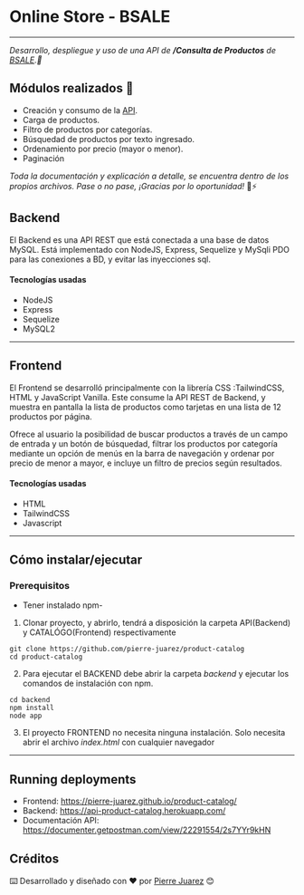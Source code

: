 # Online Store - BSALE 

<hr>

_Desarrollo, despliegue y uso de una API de **/Consulta de Productos**  de  [BSALE](https://www.bsale.com.pe/).💪_

## Módulos realizados 🤩

- Creación y consumo de la [API](https://pierre-juarez.github.io/product-catalog/).
- Carga de productos.
- Filtro de productos por categorías.
- Búsquedad de productos por texto ingresado.
- Ordenamiento por precio (mayor o menor).
- Paginación

_Toda la documentación y explicación a detalle, se encuentra dentro de los propios archivos._
_Pase o no pase, ¡Gracias por lo oportunidad!_ 🙌⚡

## Backend
El Backend es una API REST que está conectada a una base de datos MySQL. 
Está implementado con NodeJS, Express, Sequelize y MySqli PDO para las conexiones a BD, y evitar las inyecciones sql.

#### Tecnologías usadas
* NodeJS
* Express
* Sequelize
* MySQL2

<hr>


## Frontend
El Frontend se desarrolló principalmente con la librería CSS :TailwindCSS, HTML y JavaScript Vanilla. 
Este consume la API REST de Backend, y muestra en pantalla la lista de productos como tarjetas en una lista de 12 productos por página.

Ofrece al usuario la posibilidad de buscar productos a través de un campo de entrada y un botón de búsquedad, filtrar los productos por categoría mediante un opción de menús en la barra de navegación y ordenar por precio de menor a mayor, e incluye un filtro de precios según resultados.

#### Tecnologías usadas
* HTML
* TailwindCSS
* Javascript

<hr>

## Cómo instalar/ejecutar

### Prerequisitos
- Tener instalado npm-

1. Clonar proyecto, y abrirlo, tendrá a disposición la carpeta API(Backend) y CATALÓGO(Frontend) respectivamente
```
git clone https://github.com/pierre-juarez/product-catalog
cd product-catalog
```
2. Para ejecutar el BACKEND debe abrir la carpeta _backend_ y ejecutar los comandos de instalación con npm. 
```
cd backend
npm install 
node app
```
3. El proyecto FRONTEND no necesita ninguna instalación. Solo necesita abrir el archivo _index.html_ con cualquier navegador

<hr>

## Running deployments
* Frontend: https://pierre-juarez.github.io/product-catalog/
* Backend: https://api-product-catalog.herokuapp.com/
* Documentación API: https://documenter.getpostman.com/view/22291554/2s7YYr9kHN

## Créditos

⌨️ Desarrollado y diseñado con ♥️ por [Pierre Juarez](https://github.com/pierre-juarez) 😊